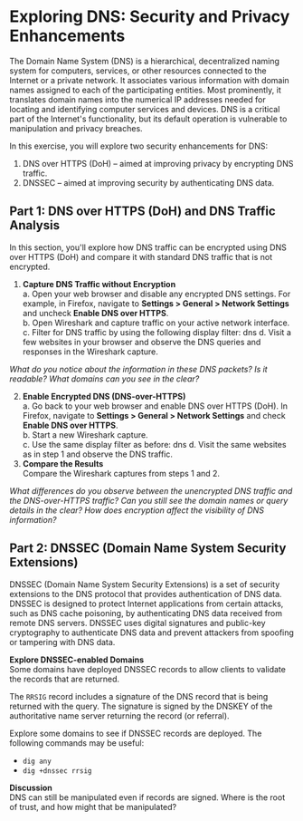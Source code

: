 # Exploring DNS: Security and Privacy Enhancements

The Domain Name System (DNS) is a hierarchical, decentralized naming system
for computers, services, or other resources connected to the Internet or a
private network. It associates various information with domain names
assigned to each of the participating entities. Most prominently, it
translates domain names into the numerical IP addresses needed for locating
and identifying computer services and devices. DNS is a critical part of
the Internet's functionality, but its default operation is vulnerable to
manipulation and privacy breaches.

In this exercise, you will explore two security enhancements for DNS: 
   1. DNS over HTTPS (DoH) – aimed at improving privacy by encrypting DNS traffic. 
   2. DNSSEC – aimed at improving security by authenticating DNS data.

## Part 1: DNS over HTTPS (DoH) and DNS Traffic Analysis

In this section, you'll explore how DNS traffic can be encrypted using DNS
over HTTPS (DoH) and compare it with standard DNS traffic that is not
encrypted.

1. **Capture DNS Traffic without Encryption**  
a. Open your web browser and disable any encrypted DNS settings. For
example, in Firefox, navigate to **Settings > General > Network Settings**
and uncheck **Enable DNS over HTTPS**.  
b. Open Wireshark and capture traffic on your active network interface.  
c. Filter for DNS traffic by using the following display filter: dns 
d. Visit a few websites in your browser and observe the DNS queries and
responses in the Wireshark capture.  

*What do you notice about the information in these DNS packets? Is it
readable? What domains can you see in the clear?*

2. **Enable Encrypted DNS (DNS-over-HTTPS)**  
a. Go back to your web browser and enable DNS over HTTPS (DoH). In Firefox,
navigate to **Settings > General > Network Settings** and check **Enable DNS
over HTTPS**.  
b. Start a new Wireshark capture.  
c. Use the same display filter as before:  dns
d. Visit the same websites as in step 1 and observe the DNS traffic.
3. **Compare the Results**  
Compare the Wireshark captures from steps 1 and 2.  

*What differences do you observe between the unencrypted DNS traffic and the
DNS-over-HTTPS traffic? Can you still see the domain names or query details in
the clear? How does encryption affect the visibility of DNS information?*

## Part 2: DNSSEC (Domain Name System Security Extensions)

DNSSEC (Domain Name System Security Extensions) is a set of security
extensions to the DNS protocol that provides authentication of DNS data.
DNSSEC is designed to protect Internet applications from certain attacks, such
as DNS cache poisoning, by authenticating DNS data received from remote DNS
servers. DNSSEC uses digital signatures and public-key cryptography to
authenticate DNS data and prevent attackers from spoofing or tampering with
DNS data.

**Explore DNSSEC-enabled Domains**  
Some domains have deployed DNSSEC records to allow clients to validate the
records that are returned.  

The `RRSIG` record includes a signature of the DNS record that is being
returned with the query. The signature is signed by the DNSKEY of the
authoritative name server returning the record (or referral).

Explore some domains to see if DNSSEC records are deployed. The following
commands may be useful:
- `dig any`
- `dig +dnssec rrsig`

**Discussion**  
DNS can still be manipulated even if records are signed. Where is the root of
trust, and how might that be manipulated?
